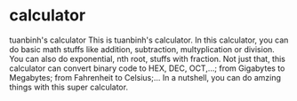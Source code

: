 # calculator
tuanbinh's calculator
This is tuanbinh's calculator. In this calculator, you can do basic math stuffs like addition, subtraction, multyplication or division. You can also do exponential, nth root, stuffs with fraction.
Not just that, this calculator can convert binary code to HEX, DEC, OCT,...; from Gigabytes to Megabytes; from Fahrenheit to Celsius;...
In a nutshell, you can do amzing things with this super calculator.